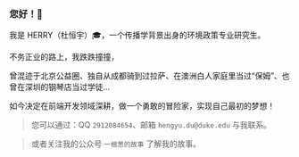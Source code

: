 ### 您好！👋

我是 HERRY（杜恒宇）:mortar_board:，一个传播学背景出身的环境政策专业研究生。

不务正业的路上，我跌跌撞撞，

曾混迹于北京公益圈、独自从成都骑到过拉萨、在澳洲白人家庭里当过“保姆”、也曾在深圳的钢琴店当过学徒...

如今决定在前端开发领域深耕，做一个勇敢的冒险家，实现自己最初的梦想！


> 您可以通过：QQ `2912084654`、邮箱 `hengyu.du@duke.edu` 与我联系。

> 或者关注我的公众号 `一根葱的故事` 了解我的故事。
